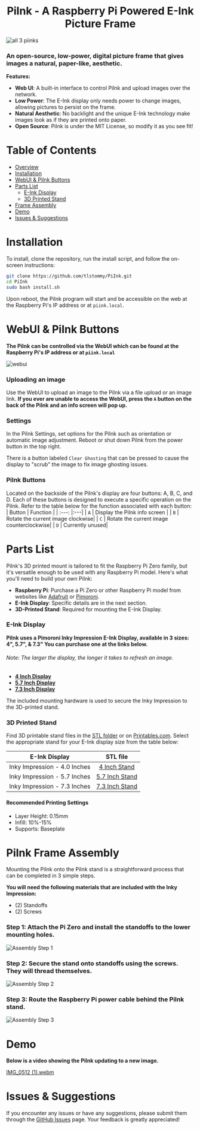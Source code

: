 <h1 align="center">PiInk - A Raspberry Pi Powered E-Ink Picture Frame</h1>

![all 3 piinks](https://github.com/tlstommy/PiInk/assets/36305669/9531da45-1ef7-40e7-9d1f-2fef53ca01f3)


### An open-source, low-power, digital picture frame that gives images a natural, paper-like, aesthetic.

**Features:**
- **Web UI**: A built-in interface to control PiInk and upload images over the network.
- **Low Power**: The E-Ink display only needs power to change images, allowing pictures to persist on the frame.
- **Natural Aesthetic**: No backlight and the unique E-Ink technology make images look as if they are printed onto paper.
- **Open Source**: PiInk is under the MIT License, so modify it as you see fit!

# Table of Contents
* [Overview](#piink---a-raspberry-pi-powered-e-ink-picture-frame)
* [Installation](#installation)
* [WebUI & PiInk Buttons](#webui--piink-buttons)
* [Parts List](#parts-list)
   * [E-Ink Display](#e-ink-display)
   * [3D Printed Stand](#3d-printed-stand)
* [Frame Assembly](#piink-frame-assembly)
* [Demo](#demo)
* [Issues & Suggestions](#issues--suggestions)


# Installation

To install, clone the repository, run the install script, and follow the on-screen instructions:

```bash
git clone https://github.com/tlstommy/PiInk.git
cd PiInk
sudo bash install.sh

```

Upon reboot, the PiInk program will start and be accessible on the web at the Raspberry Pi's IP address or at `piink.local`. 


# WebUI & PiInk Buttons

**The PiInk can be controlled via the WebUI which can be found at the Raspberry Pi's IP address or at `piink.local`**

![webui](https://github.com/tlstommy/PiInk/assets/36305669/e0531d93-8249-4087-9238-81d80839c5b8)



### Uploading an image
Use the WebUI to upload an image to the PiInk via a file upload or an image link.
**If you ever are unable to access the WebUI, press the `A` button on the back of the PiInk and an info screen will pop up.**

### Settings
In the PiInk Settings, set options for the PiInk such as orientation or automatic image adjustment. Reboot or shut down PiInk from the power button in the top right.

There is a button labeled `Clear Ghosting` that can be pressed to cause the display to "scrub" the image to fix image ghosting issues.

### PiInk Buttons
Located on the backside of the PiInk's display are four buttons: A, B, C, and D. Each of these buttons is designed to execute a specific operation on the PiInk. Refer to the table below for the function associated with each button:
| Button | Function |
| :---: |:---|
| `A` | Display the PiInk info screen |
| `B` | Rotate the current image clockwise|
| `C` | Rotate the current image counterclockwise|
| `D` | Currently unused|



# Parts List

PiInk's 3D printed mount is tailored to fit the Raspberry Pi Zero family, but it's versatile enough to be used with any Raspberry Pi model. Here's what you'll need to build your own PiInk:

- **Raspberry Pi**: Purchase a Pi Zero or other Raspberry Pi model from websites like [Adafruit](https://www.adafruit.com/category/105) or [Pimoroni](https://shop.pimoroni.com/collections/raspberry-pi).
- **E-Ink Display**: Specific details are in the next section.
- **3D-Printed Stand**: Required for mounting the E-Ink Display.

### E-Ink Display


**PiInk uses a Pimoroni Inky Impression E-Ink Display, available in 3 sizes: 4", 5.7", & 7.3" You can purchase one at the links below.**
###### Note: The larger the display, the longer it takes to refresh an image.
- **[4 Inch Display](https://shop.pimoroni.com/products/inky-impression-4)**
- **[5.7 Inch Display](https://shop.pimoroni.com/products/inky-impression-5-7)**
- **[7.3 Inch Display](https://shop.pimoroni.com/products/inky-impression-7-3)**

The included mounting hardware is used to secure the Inky Impression to the 3D-printed stand.

### 3D Printed Stand

Find 3D printable stand files in the [STL folder](https://github.com/tlstommy/PiInk/tree/main/STL) or on [Printables.com](https://www.printables.com/model/552238-piink-a-raspberry-pi-powered-e-ink-picture-frame). Select the appropriate stand for your E-Ink display size from the table below:

| E-Ink Display                  | STL file                                                                                           |
| ------------------------------ |:--------------------------------------------------------------------------------------------------:|
| Inky Impression - 4.0 Inches   | [4 Inch Stand](https://github.com/tlstommy/PiInk/blob/main/STL/PiInk_stand_4_Inch.stl)             |
| Inky Impression - 5.7 Inches   | [5.7 Inch Stand](https://github.com/tlstommy/PiInk/blob/main/STL/PiInk_stand_5.7_Inch.stl)         |
| Inky Impression - 7.3 Inches   | [7.3 Inch Stand](https://github.com/tlstommy/PiInk/blob/main/STL/PiInk_stand_7.3_Inch.stl)         |


#### Recommended Printing Settings
- Layer Height: 0.15mm
- Infill: 10%-15%
- Supports: Baseplate

# PiInk Frame Assembly

Mounting the PiInk onto the PiInk stand is a straightforward process that can be completed in 3 simple steps.

**You will need the following materials that are included with the Inky Impression:**
- (2) Standoffs
- (2) Screws
  
### Step 1: Attach the Pi Zero and install the standoffs to the lower mounting holes.
![Assembly Step 1](https://github.com/tlstommy/PiInk/assets/36305669/aee84a70-efd5-4cc2-aec4-e3419f7ba9ac)

### Step 2: Secure the stand onto standoffs using the screws. They will thread themselves.
![Assembly Step 2](https://github.com/tlstommy/PiInk/assets/36305669/31585b41-ff0b-4884-9739-a2917a938b48)

### Step 3: Route the Raspberry Pi power cable behind the PiInk stand.
![Assembly Step 3](https://github.com/tlstommy/PiInk/assets/36305669/84fbf238-1630-4371-92aa-cf4432f78f38)

# Demo

**Below is a video showing the PiInk updating to a new image.**

[IMG_0512 (1).webm](https://github.com/tlstommy/PiInk/assets/36305669/4dda6b41-d10e-469c-a952-cf3f85b38dbc)




# Issues & Suggestions
If you encounter any issues or have any suggestions, please submit them through the [GitHub Issues](https://github.com/tlstommy/piink/issues) page. Your feedback is greatly appreciated!




